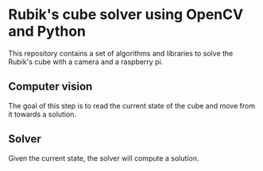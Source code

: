 # Rubik's cube solver using OpenCV and Python

This repository contains a set of algorithms and libraries to solve the Rubik's cube with a camera and a raspberry pi. 
    

## Computer vision

The goal of this step is to read the current state of the cube and move from it towards a solution. 

## Solver

Given the current state, the solver will compute a solution. 